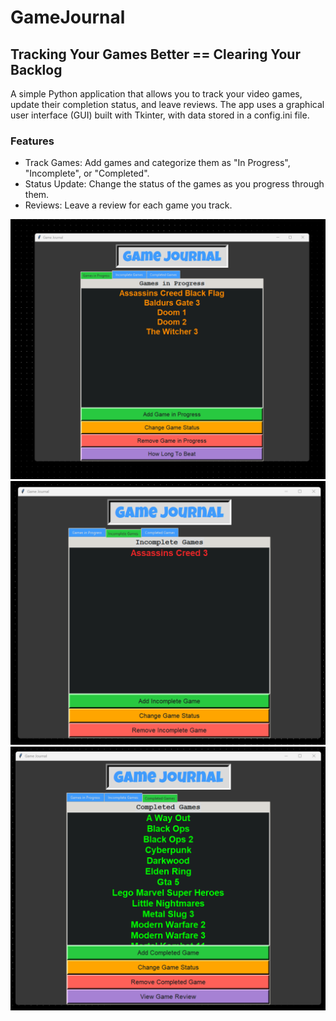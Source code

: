# GameJournal
## Tracking Your Games Better == Clearing Your Backlog
A simple Python application that allows you to track your video games, update their completion status, and leave reviews. The app uses a graphical user interface (GUI) built with Tkinter, with data stored in a config.ini file.

### Features
- Track Games: Add games and categorize them as "In Progress", "Incomplete", or "Completed".
- Status Update: Change the status of the games as you progress through them.
- Reviews: Leave a review for each game you track.


![Games In Progress](README_imgs/inprogress.png)
![Games Incomplete](README_imgs/incomplete.png)
![Games Completed](README_imgs/completed.png)
